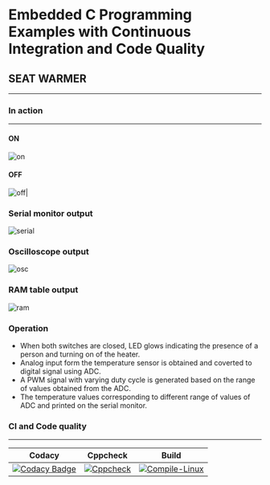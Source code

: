 # Embedded C Programming Examples with Continuous Integration and Code Quality
## SEAT WARMER
---
### In action
---
 #### ON   
 ![on](https://user-images.githubusercontent.com/81506807/116658999-87a3e180-a9ae-11eb-828a-01fa7dc116fb.JPG) 
 #### OFF
 ![off](https://user-images.githubusercontent.com/81506807/116660415-9c817480-a9b0-11eb-93a6-4dd87cf024d7.JPG)|
### Serial monitor output 
![serial](https://user-images.githubusercontent.com/81506807/116662041-e66b5a00-a9b2-11eb-9ae5-cd14e58226cd.JPG)
### Oscilloscope output
![osc](https://user-images.githubusercontent.com/81506807/116662009-dbb0c500-a9b2-11eb-9847-feb1b88c674d.JPG) 
### RAM table output
![ram](https://user-images.githubusercontent.com/81506807/116662028-e10e0f80-a9b2-11eb-9a47-99eb0f72bd14.JPG)
### Operation
*  When both switches are closed, LED glows indicating the presence of a person and turning on of the heater.
* Analog input form the temperature sensor is obtained and coverted to digital signal using ADC.
* A PWM signal with varying duty cycle is generated based on the range of values obtained from the ADC.
* The temperature values corresponding to different range of values of ADC and printed on the serial monitor.

### CI and Code quality
---
| Codacy | Cppcheck | Build |
|---|---|---|
| [![Codacy Badge](https://app.codacy.com/project/badge/Grade/2d20a719bc3942ceb9875e3e31e185da)](https://www.codacy.com/gh/258067/258067-embedded-c/dashboard?utm_source=github.com&amp;utm_medium=referral&amp;utm_content=258067/258067-embedded-c&amp;utm_campaign=Badge_Grade) | [![Cppcheck](https://github.com/258067/258067-embedded-c/actions/workflows/CodeQuality.yml/badge.svg)](https://github.com/258067/258067-embedded-c/actions/workflows/CodeQuality.yml) | [![Compile-Linux](https://github.com/258067/258067-embedded-c/actions/workflows/Compile.yml/badge.svg)](https://github.com/258067/258067-embedded-c/actions/workflows/Compile.yml) |
